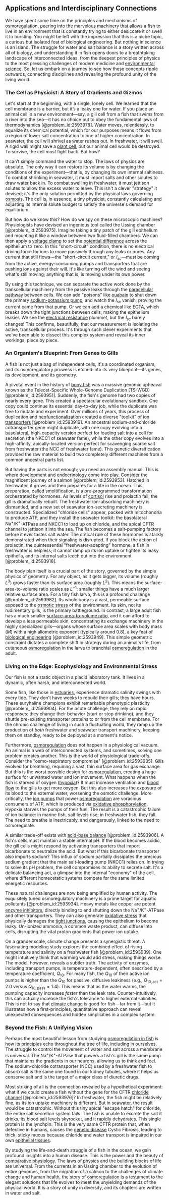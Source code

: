 ## Applications and Interdisciplinary Connections

We have spent some time on the principles and mechanisms of [osmoregulation](@article_id:143754), peering into the marvelous machinery that allows a fish to live in an environment that is constantly trying to either desiccate it or swell it to bursting. You might be left with the impression that this is a niche topic, a curious but isolated feat of biological engineering. But nothing in science is an island. The struggle for water and salt balance is a story written across all of biology, and understanding it in fish opens doors to a breathtaking landscape of interconnected ideas, from the deepest principles of physics to the most pressing challenges of modern medicine and [environmental science](@article_id:187504). So, let us embark on a journey to see how these concepts ripple outwards, connecting disciplines and revealing the profound unity of the living world.

### The Cell as Physicist: A Story of Gradients and Gizmos

Let's start at the beginning, with a single, lonely cell. We learned that the cell membrane is a barrier, but it’s a leaky one for water. If you place an animal cell in a new environment—say, a gill cell from a fish that swims from a river into the sea—it has no choice but to obey the fundamental laws of thermodynamics [@problem_id:2593978]. Water moves, relentlessly, to equalize its chemical potential, which for our purposes means it flows from a region of lower salt concentration to one of higher concentration. In seawater, the cell will shrivel as water rushes out. In freshwater, it will swell. A rigid wall might save a [plant cell](@article_id:274736), but our animal cell would be destroyed. To survive, the cell *must*
fight back. But how?

It can’t simply command the water to stop. The laws of physics are absolute. The only way it can restore its volume is by changing the conditions of the experiment—that is, by changing its own internal saltiness. To combat shrinking in seawater, it must import salts and other solutes to draw water back in. To combat swelling in freshwater, it must jettison solutes to allow the excess water to leave. This isn't a clever "strategy" it devised; it's the only solution permitted by the physical laws governing [osmosis](@article_id:141712). The cell is, in essence, a tiny physicist, constantly calculating and adjusting its internal solute budget to satisfy the universe's demand for equilibrium.

But how do we know this? How do we spy on these microscopic machines? Physiologists have devised an ingenious tool called the Ussing chamber [@problem_id:2593975]. Imagine taking a tiny patch of the gill epithelium and mounting it like a window between two fluid-filled chambers. We can then apply a [voltage clamp](@article_id:263605) to set the [potential difference](@article_id:275230) across the epithelium to zero. In this "short-circuit" condition, there is no electrical driving force for ions to move passively through any leaks or pores. Any current that still flows—the "short-circuit current," or $I_{sc}$—must be coming from the active, energy-consuming pumps and transporters that are pushing ions against their will. It's like turning off the wind and seeing what's still moving; anything that is, is moving under its own power.

By using this technique, we can separate the active work done by the transcellular machinery from the passive leaks through the [paracellular pathway](@article_id:176597) between cells. We can add "poisons" like [ouabain](@article_id:195611) to shut down the primary [sodium-potassium pump](@article_id:136694), and watch the $I_{sc}$ vanish, proving the current came from that pump. Or we can add a chemical like EGTA, which breaks down the tight junctions between cells, making the epithelium leakier. We see the [electrical resistance](@article_id:138454) plummet, but the $I_{sc}$ barely changes! This confirms, beautifully, that our measurement is isolating the active, transcellular process. It's through such clever experiments that we've been able to dissect this complex system and reveal its inner workings, piece by piece.

### An Organism's Blueprint: From Genes to Gills

A fish is not just a bag of independent cells; it's a coordinated organism, and its osmoregulatory prowess is etched into its very blueprint—its genes, its development, and its geometry.

A pivotal event in the history of [bony fish](@article_id:168879) was a massive genomic upheaval known as the Teleost-Specific Whole-Genome Duplication (TS-WGD) [@problem_id:2593951]. Suddenly, the fish's genome had two copies of nearly every gene. This created a spectacular evolutionary sandbox. One copy could continue its essential day-to-day job, while the duplicate was free to mutate and experiment. Over millions of years, this process of duplication and [neofunctionalization](@article_id:268069) created a diverse "toolkit" of [ion transporters](@article_id:166755) [@problem_id:2593919]. An ancestral sodium-and-chloride cotransporter gene might duplicate, with one copy evolving into a basolateral, high-capacity version perfect for loading salt into a cell for secretion (the NKCC1 of seawater fame), while the other copy evolves into a high-affinity, apically-located version perfect for scavenging scarce salt from freshwater (the NCC of freshwater fame). This genetic diversification provided the raw material to build two completely different machines from a common ancestral parts list.

But having the parts is not enough; you need an assembly manual. This is where development and endocrinology come into play. Consider the magnificent journey of a salmon [@problem_id:2593953]. Hatched in freshwater, it grows and then prepares for a life in the ocean. This preparation, called smoltification, is a pre-programmed transformation orchestrated by hormones. As levels of [cortisol](@article_id:151714) rise and prolactin fall, the gill is dramatically rebuilt. The freshwater ion-absorbing machinery is dismantled, and a new set of seawater ion-secreting machinery is constructed. Specialized "chloride cells" appear, packed with mitochondria to produce ATP, and they install the seawater toolkit: the basolateral $\text{Na}^+/\text{K}^+$-ATPase and NKCC1 to load up on chloride, and the apical CFTR channel to jettison it into the sea. The fish becomes a salt-pumping factory before it ever tastes salt water. The critical role of these hormones is starkly demonstrated when their signaling is disrupted. If you block the action of prolactin, the quintessential "freshwater-adapting" hormone, a fish in freshwater is helpless; it cannot ramp up its ion uptake or tighten its leaky epithelia, and its internal salts leech out into the environment [@problem_id:2593918].

The body plan itself is a crucial part of the story, governed by the simple physics of geometry. For any object, as it gets bigger, its volume (roughly $L^3$) grows faster than its surface area (roughly $L^2$). This means the surface-area-to-volume ratio scales as $L^{-1}$: smaller things have a much larger relative surface area. For a tiny fish larva, this is a profound challenge [@problem_id:2593982]. Its whole body is a vast, permeable surface exposed to the [osmotic stress](@article_id:154546) of the environment. Its skin, not its rudimentary gills, is the primary battleground. In contrast, a large adult fish has a much smaller [surface-area-to-volume ratio](@article_id:141064), and it can afford to develop a less permeable skin, concentrating its exchange machinery in the highly specialized gills—organs whose surface area scales with body mass ($M$) with a high allometric exponent (typically around 0.8), a key feat of [biological engineering](@article_id:270396) [@problem_id:2593949]. This simple geometric constraint dictates a complete shift in strategy during an animal's life, from cutaneous [osmoregulation](@article_id:143754) in the larva to branchial [osmoregulation](@article_id:143754) in the adult.

### Living on the Edge: Ecophysiology and Environmental Stress

Our fish is not a static object in a placid laboratory tank. It lives in a dynamic, often harsh, and interconnected world.

Some fish, like those in [estuaries](@article_id:192149), experience dramatic salinity swings with every tide. They don't have weeks to rebuild their gills; they have hours. These euryhaline champions exhibit remarkable phenotypic plasticity [@problem_id:2593904]. For the acute challenge, they rely on rapid responses: they change their behavior (start or stop drinking), and they shuttle pre-existing transporter proteins to or from the cell membrane. For the chronic challenge of living in such a fluctuating world, they ramp up the production of *both* freshwater and seawater transport machinery, keeping them on standby, ready to be deployed at a moment's notice.

Furthermore, [osmoregulation](@article_id:143754) does not happen in a physiological vacuum. An animal is a web of interconnected systems, and sometimes, solving one problem creates another. This is the world of physiological trade-offs. Consider the "osmo-respiratory compromise" [@problem_id:2593935]. Gills evolved for breathing, requiring a vast, thin surface area for gas exchange. But this is the worst possible design for [osmoregulation](@article_id:143754), creating a huge surface for unwanted water and ion movement. What happens when the fish is starved of oxygen ([hypoxia](@article_id:153291))? It must increase ventilation and [blood flow](@article_id:148183) to the gills to get more oxygen. But this also increases the exposure of its blood to the external water, worsening the osmotic challenge. More critically, the [ion pumps](@article_id:168361) that power [osmoregulation](@article_id:143754) are voracious consumers of ATP, which is produced via [oxidative phosphorylation](@article_id:139967). Hypoxia starves the pumps of their fuel. The result is a catastrophic failure of ion balance: in marine fish, salt levels rise; in freshwater fish, they fall. The need to breathe is inextricably, and dangerously, linked to the need to osmoregulate.

A similar trade-off exists with [acid-base balance](@article_id:138841) [@problem_id:2593906]. A fish's cells must maintain a stable internal pH. If the blood becomes acidic, the gill cells might respond by activating transporters that import bicarbonate to neutralize the acid. But what if this bicarbonate transporter also imports sodium? This influx of sodium partially dissipates the precious sodium gradient that the main salt-loading pump (NKCC1) relies on. In trying to solve its pH problem, the cell compromises its ability to secrete salt. It's a delicate balancing act, a glimpse into the internal "economy" of the cell, where different homeostatic systems compete for the same limited energetic resources.

These natural challenges are now being amplified by human activity. The exquisitely tuned osmoregulatory machinery is a prime target for aquatic pollutants [@problem_id:2593934]. Heavy metals like copper are potent [enzyme inhibitors](@article_id:185476), directly binding to and shutting down the $\text{Na}^+/\text{K}^+$-ATPase and other transporters. They can also generate [oxidative stress](@article_id:148608) that physically damages the [tight junctions](@article_id:143045), causing the epithelium to become leaky. Un-ionized ammonia, a common waste product, can diffuse into cells, disrupting the vital proton gradients that power ion uptake.

On a grander scale, climate change presents a synergistic threat. A fascinating modeling study explores the combined effect of rising temperature and salinity on a freshwater fish [@problem_id:2593939]. One might intuitively think that warming would add stress, making things worse. The model, however, reveals a subtler truth. The activity of enzymes, including transport pumps, is temperature-dependent, often described by a temperature coefficient, $Q_{10}$. For many fish, the $Q_{10}$ of their active ion pumps is higher than the $Q_{10}$ for passive, diffusive leakiness (e.g., $Q_{10, \mathrm{act}} = 2.0$ versus $Q_{10, \mathrm{pass}} = 1.4$). This means that as the water warms, the pumping capacity increases *faster* than the leak rate. Counter-intuitively, this can actually increase the fish's tolerance to higher external salinities. This is not to say that [climate change](@article_id:138399) is good for fish—far from it—but it illustrates how a first-principles, quantitative approach can reveal unexpected consequences and hidden simplicities in a complex system.

### Beyond the Fish: A Unifying Vision

Perhaps the most beautiful lesson from studying [osmoregulation in fish](@article_id:150326) is how its principles echo throughout the tree of life, including in ourselves. The struggle to control the movement of water and salt across a membrane is universal. The $\text{Na}^+/\text{K}^+$-ATPase that powers a fish's gill is the same pump that maintains the gradients in our neurons, allowing us to think and feel. The sodium-chloride cotransporter (NCC) used by a freshwater fish to absorb salt is the same one found in our kidney tubules, where it helps us conserve salt and is the target of a major class of diuretic drugs.

Most striking of all is the connection revealed by a hypothetical experiment: what if we could create a fish without the gene for the CFTR [chloride channel](@article_id:169421) [@problem_id:2593976]? In freshwater, the fish might be relatively fine, as its ion uptake machinery is different. But in seawater, the result would be catastrophic. Without this tiny apical "escape hatch" for chloride, the entire salt secretion system fails. The fish is unable to excrete the salt it drinks, its blood salt levels skyrocket, and it rapidly dehydrates. This single protein is the lynchpin. This is the very same CFTR protein that, when defective in humans, causes the [genetic disease](@article_id:272701) Cystic Fibrosis, leading to thick, sticky mucus because chloride and water transport is impaired in our own [epithelial tissues](@article_id:260830).

By studying the life-and-death struggle of a fish in the ocean, we gain profound insights into a human disease. This is the power and the beauty of [comparative physiology](@article_id:147797). The laws of physics and the building blocks of life are universal. From the currents in an Ussing chamber to the evolution of entire genomes, from the migration of a salmon to the challenges of climate change and human health, the story of [osmoregulation](@article_id:143754) is a testament to the elegant solutions that life evolves to meet the unyielding demands of the physical world. It is a story of unity in diversity, and its chapters are written in water and salt.